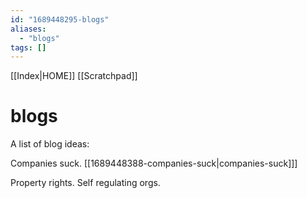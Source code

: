 ```yaml
---
id: "1689448295-blogs"
aliases:
  - "blogs"
tags: []
---
```

[[Index|HOME]]
[[Scratchpad]]
# blogs

A list of blog ideas:

Companies suck. [[1689448388-companies-suck|companies-suck]]]

Property rights.
Self regulating orgs.

